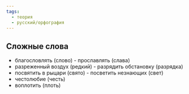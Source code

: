 ```yaml
---
tags:
  - теория
  - русский/орфография
---
```

## Сложные слова
- благословлять (слово) - прославлять (слава)
- разреженный воздух (редкий) - разрядить обстановку (разрядка)
- посвятить в рыцари (свято) - посветить незнающих (свет)
- честолюбие (честь)
- воплотить (плоть)